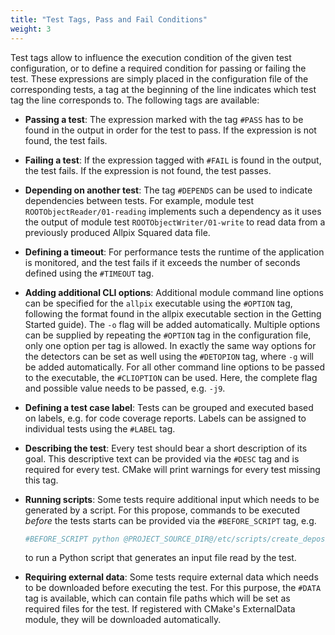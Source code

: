 ```yaml
---
title: "Test Tags, Pass and Fail Conditions"
weight: 3
---
```


Test tags allow to influence the execution condition of the given test
configuration, or to define a required condition for passing or failing
the test. These expressions are simply placed in the configuration file
of the corresponding tests, a tag at the beginning of the line indicates
which test tag the line corresponds to. The following tags are
available:

  - **Passing a test**:
    The expression marked with the tag `#PASS` has to be found in the
    output in order for the test to pass. If the expression is not
    found, the test fails.

  - **Failing a test**:
    If the expression tagged with `#FAIL` is found in the output, the
    test fails. If the expression is not found, the test passes.

  - **Depending on another test**:
    The tag `#DEPENDS` can be used to indicate dependencies between
    tests. For example, module test `ROOTObjectReader/01-reading`
    implements such a dependency as it uses the output of module test
    `ROOTObjectWriter/01-write` to read data from a previously produced
    Allpix Squared data file.

  - **Defining a timeout**:
    For performance tests the runtime of the application is monitored,
    and the test fails if it exceeds the number of seconds defined using
    the `#TIMEOUT` tag.

  - **Adding additional CLI options**:
    Additional module command line options can be specified for the
    `allpix` executable using the `#OPTION` tag, following the format
    found in the allpix executable section in the Getting Started guide).
    The `-o` flag will be added automatically. Multiple options can be
    supplied by repeating the `#OPTION` tag in the configuration file,
    only one option per tag is allowed. In exactly the same way options
    for the detectors can be set as well using the `#DETOPION` tag,
    where `-g` will be added automatically. For all other command line
    options to be passed to the executable, the `#CLIOPTION` can be
    used. Here, the complete flag and possible value needs to be passed,
    e.g. `-j9`.

  - **Defining a test case label**:
    Tests can be grouped and executed based on labels, e.g. for code
    coverage reports. Labels can be assigned to individual tests using
    the `#LABEL` tag.

  - **Describing the test**:
    Every test should bear a short description of its goal. This
    descriptive text can be provided via the `#DESC` tag and is required
    for every test. CMake will print warnings for every test missing
    this tag.

  - **Running scripts**:
    Some tests require additional input which needs to be generated by a
    script. For this propose, commands to be executed *before* the tests
    starts can be provided via the `#BEFORE_SCRIPT` tag, e.g.
    ```sh
    #BEFORE_SCRIPT python @PROJECT_SOURCE_DIR@/etc/scripts/create_deposition_file.py --type a --detector mydetector --events 2 --steps 1 --seed 0
    ```
    to run a Python script that generates an input file read by the
    test.

  - **Requiring external data**:
    Some tests require external data which needs to be downloaded before
    executing the test. For this purpose, the `#DATA` tag is available,
    which can contain file paths which will be set as required files for
    the test. If registered with CMake's ExternalData module, they will
    be downloaded automatically.
